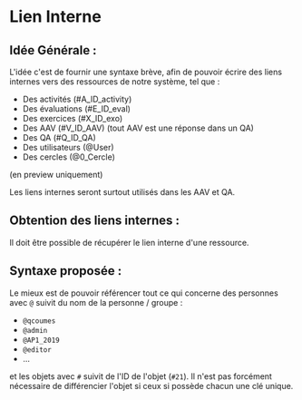 # Lien Interne

## Idée Générale :
  L'idée c'est de fournir une syntaxe brève, afin de pouvoir écrire des liens internes vers des ressources de notre système, tel que :
  - Des activités (#A_ID_activity)
  - Des évaluations (#E_ID_eval)
  - Des exercices (#X_ID_exo)
  - Des AAV (#V_ID_AAV)     (tout AAV est une réponse dans un QA)
  - Des QA  (#Q_ID_QA)
  - Des utilisateurs (@User)
  - Des cercles (@0_Cercle)
  
(en preview uniquement)


Les liens internes seront surtout utilisés dans les AAV et QA.

## Obtention des liens internes :
  Il doit être possible de récupérer le lien interne d'une ressource.

## Syntaxe proposée :
  
Le mieux est de pouvoir référencer tout ce qui concerne des personnes avec `@` suivit du nom de la personne / groupe :

* `@qcoumes`
* `@admin`
* `@AP1_2019`
* `@editor`
* ...

et les objets avec `#` suivit de l'ID de l'objet (`#21`). Il n'est pas forcément nécessaire de différencier l'objet si ceux si possède chacun une clé unique.

